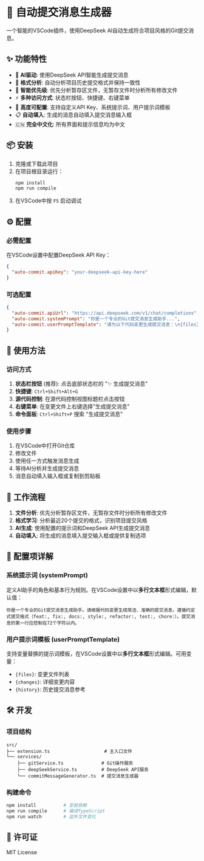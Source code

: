 # 🚀 自动提交消息生成器

一个智能的VSCode插件，使用DeepSeek AI自动生成符合项目风格的Git提交消息。

## ✨ 功能特性

- 🤖 **AI驱动**: 使用DeepSeek API智能生成提交消息
- 📝 **格式分析**: 自动分析项目历史提交格式并保持一致性
- 🎯 **智能优先级**: 优先分析暂存区文件，无暂存文件时分析所有修改文件
- ⚡ **多种访问方式**: 状态栏按钮、快捷键、右键菜单
- 🔧 **高度可配置**: 支持自定义API Key、系统提示词、用户提示词模板
- 📋 **自动填入**: 生成的消息自动填入提交消息输入框
- 🇨🇳 **完全中文化**: 所有界面和提示信息均为中文

## 📦 安装

1. 克隆或下载此项目
2. 在项目根目录运行：
   ```bash
   npm install
   npm run compile
   ```
3. 在VSCode中按 `F5` 启动调试

## ⚙️ 配置

### 必需配置
在VSCode设置中配置DeepSeek API Key：

```json
{
  "auto-commit.apiKey": "your-deepseek-api-key-here"
}
```

### 可选配置
```json
{
  "auto-commit.apiUrl": "https://api.deepseek.com/v1/chat/completions",
  "auto-commit.systemPrompt": "你是一个专业的Git提交消息生成助手...",
  "auto-commit.userPromptTemplate": "请为以下代码变更生成提交消息：\n{files}\n{changes}\n{history}"
}
```

## 🎯 使用方法

### 访问方式
1. **状态栏按钮** (推荐): 点击底部状态栏的 "✨ 生成提交消息"
2. **快捷键**: `Ctrl+Shift+Alt+G`
3. **源代码控制**: 在源代码控制视图标题栏点击按钮
4. **右键菜单**: 在变更文件上右键选择"生成提交消息"
5. **命令面板**: `Ctrl+Shift+P` 搜索 "生成提交消息"

### 使用步骤
1. 在VSCode中打开Git仓库
2. 修改文件
3. 使用任一方式触发消息生成
4. 等待AI分析并生成提交消息
5. 消息自动填入输入框或复制到剪贴板

## 🔄 工作流程

1. **文件分析**: 优先分析暂存区文件，无暂存文件时分析所有修改文件
2. **格式学习**: 分析最近20个提交的格式，识别项目提交风格
3. **AI生成**: 使用配置的提示词和DeepSeek API生成提交消息
4. **自动填入**: 将生成的消息填入提交输入框或提供复制选项

## 🔧 配置项详解

### 系统提示词 (systemPrompt)
定义AI助手的角色和基本行为规则。在VSCode设置中以**多行文本框**形式编辑，默认值：
```
你是一个专业的Git提交消息生成助手。请根据代码变更生成简洁、准确的提交消息。遵循约定式提交格式（feat:, fix:, docs:, style:, refactor:, test:, chore:）。提交消息的第一行应控制在72个字符以内。
```

### 用户提示词模板 (userPromptTemplate)
支持变量替换的提示词模板，在VSCode设置中以**多行文本框**形式编辑。可用变量：
- `{files}`: 变更文件列表
- `{changes}`: 详细变更内容
- `{history}`: 历史提交消息参考

## 🛠️ 开发

### 项目结构
```
src/
├── extension.ts                    # 主入口文件
└── services/
    ├── gitService.ts              # Git操作服务
    ├── deepSeekService.ts         # DeepSeek API服务
    └── commitMessageGenerator.ts  # 提交消息生成器
```

### 构建命令
```bash
npm install          # 安装依赖
npm run compile      # 编译TypeScript
npm run watch        # 监听文件变化
```

## 📄 许可证

MIT License
